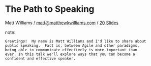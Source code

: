  
# The Path to Speaking

Matt Williams /
[matt@matthewkwilliams.com](mailto:matt@matthewkwilliams.com) /
[20 Slides](http://20slides.com)

note:

    Greetings!  My name is Matt Williams and I'd like to share about
    public speaking.  Fact is, between Agile and other paradigms,
    being able to communicate effectively is more important than
    ever. In this talk we'll explore ways that you can become a
    confident and effective speaker.
